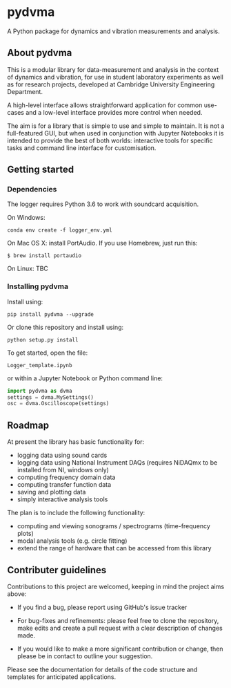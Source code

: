 # pydvma

A Python package for dynamics and vibration measurements and analysis.


## About pydvma

This is a modular library for data-measurement and analysis in the context of dynamics and vibration, for use in student laboratory experiments as well as for research projects, developed at Cambridge University Engineering Department.

A high-level interface allows straightforward application for common use-cases and a low-level interface provides more control when needed.

The aim is for a library that is simple to use and simple to maintain. It is not a full-featured GUI, but when used in conjunction with Jupyter Notebooks it is intended to provide the best of both worlds: interactive tools for specific tasks and command line interface for customisation.


## Getting started

### Dependencies

The logger requires Python 3.6 to work with soundcard acquisition.

On Windows:

```
conda env create -f logger_env.yml
```

On Mac OS X: install PortAudio. If you use Homebrew, just run this:
```shell
$ brew install portaudio
```
On Linux: TBC

### Installing pydvma

Install using:
```
pip install pydvma --upgrade
```

Or clone this repository and install using:

```
python setup.py install
```

To get started, open the file:

```
Logger_template.ipynb
```

or within a Jupyter Notebook or Python command line:

```python
import pydvma as dvma
settings = dvma.MySettings()
osc = dvma.Oscilloscope(settings)
```

## Roadmap

At present the library has basic functionality for:

- logging data using sound cards
- logging data using National Instrument DAQs (requires NiDAQmx to be installed from NI, windows only)
- computing frequency domain data
- computing transfer function data
- saving and plotting data
- simply interactive analysis tools

The plan is to include the following functionality:

- computing and viewing sonograms / spectrograms (time-frequency plots)
- modal analysis tools (e.g. circle fitting)
- extend the range of hardware that can be accessed from this library


## Contributer guidelines

Contributions to this project are welcomed, keeping in mind the project aims above:

- If you find a bug, please report using GitHub's issue tracker

- For bug-fixes and refinements: please feel free to clone the repository, make edits and create a pull request with a clear description of changes made.

- If you would like to make a more significant contribution or change, then please be in contact to outline your suggestion.

Please see the documentation for details of the code structure and templates for anticipated applications.
